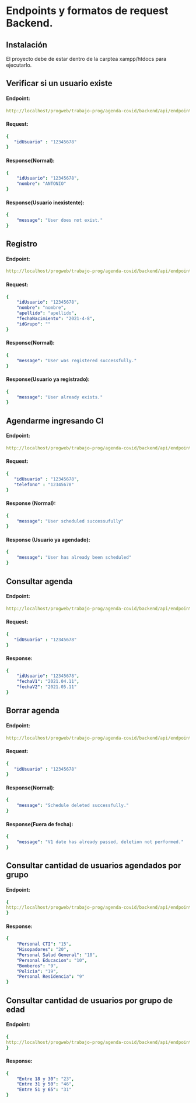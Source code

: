 # Endpoints y formatos de request Backend.


## Instalación

El proyecto debe de estar dentro de la carptea xampp/htdocs para ejecutarlo.

## Verificar si un usuario existe
#### Endpoint: 
```yaml
http://localhost/progweb/trabajo-prog/agenda-covid/backend/api/endpoints/schedule.php
```
#### Request:
```yaml
{
   "idUsuario" : "12345678"
}
```
#### Response(Normal):
```yaml
{
    "idUsuario": "12345678",
    "nombre": "ANTONIO"
}
```
#### Response(Usuario inexistente):
```yaml
{
    "message": "User does not exist."
}
```
## Registro
#### Endpoint: 
```yaml
http://localhost/progweb/trabajo-prog/agenda-covid/backend/api/endpoints/register.php
```
#### Request:
```yaml
{
    "idUsuario": "12345678",
    "nombre": "nombre",
    "apellido": "apellido",
    "fechaNacimiento": "2021-4-8",
    "idGrupo": ""
}
```
#### Response(Normal):
```yaml
{
    "message": "User was registered successfully."
}
```
#### Response(Usuario ya registrado):
```yaml
{
    "message": "User already exists."
}
```
## Agendarme ingresando CI
#### Endpoint: 
```yaml
http://localhost/progweb/trabajo-prog/agenda-covid/backend/api/endpoints/schedule.php
```
#### Request:
```yaml
{
   "idUsuario" : "12345678",
   "telefono" : "12345678"
}
```
#### Response (Normal):
```yaml
{
    "message": "User scheduled successufully"
}
```
#### Response (Usuario ya agendado):
```yaml
{
    "message": "User has already been scheduled"
}
```
## Consultar agenda
#### Endpoint: 
```yaml
http://localhost/progweb/trabajo-prog/agenda-covid/backend/api/endpoints/scheduleCheck.php
```
#### Request:
```yaml
{
   "idUsuario" : "12345678"
}
```
#### Response:
```yaml
{
    "idUsuario": "12345678",
    "fechaV1": "2021.04.11",
    "fechaV2": "2021.05.11"
}
```
## Borrar agenda
#### Endpoint: 
```yaml
http://localhost/progweb/trabajo-prog/agenda-covid/backend/api/endpoints/scheduleDelete.php
```
#### Request:
```yaml
{
   "idUsuario" : "12345678"
}
```
#### Response(Normal):
```yaml
{
    "message": "Schedule deleted successfully."
}
```
#### Response(Fuera de fecha):
```yaml
{
    "message": "V1 date has already passed, deletion not performed."
}
```
## Consultar cantidad de usuarios agendados por grupo
#### Endpoint:
```yaml
{
http://localhost/progweb/trabajo-prog/agenda-covid/backend/api/endpoints/countByGroup.php
}
```
#### Response:
```yaml
{
    "Personal CTI": "15",
    "Hisopadores": "20",
    "Personal Salud General": "18",
    "Personal Educacion": "10",
    "Bomberos": "9",
    "Policia": "19",
    "Personal Residencia": "9"
}
```
## Consultar cantidad de usuarios por grupo de edad

#### Endpoint:
```yaml
{
http://localhost/progweb/trabajo-prog/agenda-covid/backend/api/endpoints/countByAge.php
}
```
#### Response:
```yaml
{
    "Entre 18 y 30": "23",
    "Entre 31 y 50": "46",
    "Entre 51 y 65": "31"
}
```